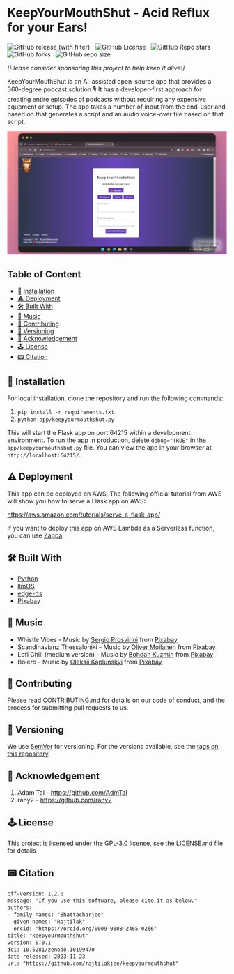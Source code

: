<!-- omit in toc -->
# KeepYourMouthShut - Acid Reflux for your Ears!

![GitHub release (with filter)](https://img.shields.io/github/v/release/rajtilakjee/keepyourmouthshut) &nbsp; ![GitHub License](https://img.shields.io/github/license/rajtilakjee/keepyourmouthshut) &nbsp; ![GitHub Repo stars](https://img.shields.io/github/stars/rajtilakjee/keepyourmouthshut) &nbsp; ![GitHub forks](https://img.shields.io/github/forks/rajtilakjee/keepyourmouthshut) &nbsp; ![GitHub repo size](https://img.shields.io/github/repo-size/rajtilakjee/keepyourmouthshut)

_[Please consider sponsoring this project to help keep it alive!]_

KeepYourMouthShut is an AI-assisted open-source app that provides a 360-degree podcast solution 🎙️ It has a developer-first approach for creating entire episodes of podcasts without requiring any expensive equpment or setup. The app takes a number of input from the end-user and based on that generates a script and an audio voice-over file based on that script.

<div align="center"><img title="KeepYourMouthShut App" alt="KeepYourMouthShut App" src="public/app-screenshot.png"></div>

<!-- omit in toc -->
## Table of Content

- [🚀 Installation](#-installation)
- [⚠️ Deployment](#️-deployment)
- [🛠️ Built With](#️-built-with)
- [🎸 Music](#-music)
- [🚸 Contributing](#-contributing)
- [🪫 Versioning](#-versioning)
- [🏅 Acknowledgement](#-acknowledgement)
- [🕹️ License](#️-license)
- [📟 Citation](#-citation)

## 🚀 Installation

For local installation, clone the repository and run the following commands:

1. `pip install -r requirements.txt`
2. `python app/keepyourmouthshut.py`

This will start the Flask app on port 64215 within a development environment. To run the app in production, delete `debug="TRUE"` in the `app/keepyourmouthshut.py` file. You can view the app in your browser at `http://localhost:64215/`.

## ⚠️ Deployment

This app can be deployed on AWS. The following official tutorial from AWS will show you how to serve a Flask app on AWS:

https://aws.amazon.com/tutorials/serve-a-flask-app/

If you want to deploy this app on AWS Lambda as a Serverless function, you can use <a href="https://github.com/zappa/Zappa" target="_blank">Zappa</a>.

## 🛠️ Built With

- [Python](https://www.python.org/)
- [llmOS](https://www.llmos.dev/)
- [edge-tts](https://github.com/rany2/edge-tts)
- [Pixabay](https://pixabay.com/music/)

## 🎸 Music

- Whistle Vibes - Music by <a href="https://pixabay.com/users/top-flow-production-28521292/?utm_source=link-attribution&utm_medium=referral&utm_campaign=music&utm_content=172471">Sergio Prosvirini</a> from <a href="https://pixabay.com/music//?utm_source=link-attribution&utm_medium=referral&utm_campaign=music&utm_content=172471">Pixabay</a>
- Scandinavianz Thessaloniki - Music by <a href="https://pixabay.com/users/musicbyscandinavianz-35973063/?utm_source=link-attribution&utm_medium=referral&utm_campaign=music&utm_content=173689">Oliver Moilanen</a> from <a href="https://pixabay.com/music//?utm_source=link-attribution&utm_medium=referral&utm_campaign=music&utm_content=173689">Pixabay</a>
- Lofi Chill (medium version) - Music by <a href="https://pixabay.com/users/bodleasons-28047609/?utm_source=link-attribution&utm_medium=referral&utm_campaign=music&utm_content=159456">Bohdan Kuzmin</a> from <a href="https://pixabay.com/music//?utm_source=link-attribution&utm_medium=referral&utm_campaign=music&utm_content=159456">Pixabay</a>
- Bolero - Music by <a href="https://pixabay.com/users/lesfm-22579021/?utm_source=link-attribution&utm_medium=referral&utm_campaign=music&utm_content=161191">Oleksii Kaplunskyi</a> from <a href="https://pixabay.com//?utm_source=link-attribution&utm_medium=referral&utm_campaign=music&utm_content=161191">Pixabay</a>

## 🚸 Contributing

Please read [CONTRIBUTING.md](CONTRIBUTING.md) for details on our code of conduct, and the process for submitting pull requests to us.

## 🪫 Versioning

We use [SemVer](http://semver.org/) for versioning. For the versions available, see the [tags on this repository](https://github.com/rajtilakjee/keepyourmouthshut/tags).

## 🏅 Acknowledgement

1. Adam Tal - https://github.com/AdmTal
2. rany2 - https://github.com/rany2

## 🕹️ License

This project is licensed under the GPL-3.0 license, see the [LICENSE.md](LICENSE.md) file for details

## 📟 Citation

```
cff-version: 1.2.0
message: "If you use this software, please cite it as below."
authors:
- family-names: "Bhattacharjee"
  given-names: "Rajtilak"
  orcid: "https://orcid.org/0009-0008-2465-0266"
title: "keepyourmouthshut"
version: 0.0.1
doi: 10.5281/zenodo.10199470
date-released: 2023-11-23
url: "https://github.com/rajtilakjee/keepyourmouthshut"
```
